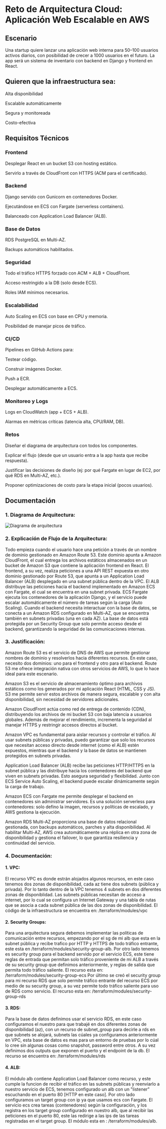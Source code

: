 # Reto de Arquitectura Cloud: Aplicación Web Escalable en AWS
## Escenario

Una startup quiere lanzar una aplicación web interna para 50–100 usuarios activos diarios, con posibilidad de crecer a 1000 usuarios en el futuro. La app será un sistema de inventario con backend en Django y frontend en React.

## Quieren que la infraestructura sea:

Alta disponibilidad

Escalable automáticamente

Segura y monitoreada

Costo-efectiva

## Requisitos Técnicos

### Frontend

Desplegar React en un bucket S3 con hosting estático.

Servirlo a través de CloudFront con HTTPS (ACM para el certificado).

### Backend

Django servido con Gunicorn en contenedores Docker.

Ejecutándose en ECS con Fargate (serverless containers).

Balanceado con Application Load Balancer (ALB).

### Base de Datos

RDS PostgreSQL en Multi-AZ.

Backups automáticos habilitados.

### Seguridad

Todo el tráfico HTTPS forzado con ACM + ALB + CloudFront.

Acceso restringido a la DB (solo desde ECS).

Roles IAM mínimos necesarios.

### Escalabilidad

Auto Scaling en ECS con base en CPU y memoria.

Posibilidad de manejar picos de tráfico.

### CI/CD

Pipelines en GitHub Actions para:

Testear código.

Construir imágenes Docker.

Push a ECR.

Desplegar automáticamente a ECS.

### Monitoreo y Logs

Logs en CloudWatch (app + ECS + ALB).

Alarmas en métricas críticas (latencia alta, CPU/RAM, DB).

### Retos
Diseñar el diagrama de arquitectura con todos los componentes.

Explicar el flujo (desde que un usuario entra a la app hasta que recibe respuesta).

Justificar las decisiones de diseño (ej: por qué Fargate en lugar de EC2, por qué RDS en Multi-AZ, etc.).

Proponer optimizaciones de costo para la etapa inicial (pocos usuarios).
## Documentación

### 1. Diagrama de Arquitectura:
![Diagrama de arquitectura](img/diagrama.jpg)

### 2. Explicación de Flujo de la Arquitectura:
Todo empieza cuando el usuario hace una petición a través de un nombre de dominio gestionado en Amazon Route 53.
Este dominio apunta a Amazon CloudFront, el cual entrega los archivos estáticos almacenados en un bucket de Amazon S3 que contiene la aplicación frontend en React.
El frontend, a su vez, realiza peticiones a una API REST expuesta en otro dominio gestionado por Route 53, que apunta a un Application Load Balancer (ALB) desplegado en una subnet pública dentro de la VPC.
El ALB distribuye las peticiones hacia el backend implementado en Amazon ECS con Fargate, el cual se encuentra en una subnet privada. ECS Fargate ejecuta los contenedores de la aplicación Django, y el servicio puede escalar automáticamente el número de tareas según la carga (Auto Scaling).
Cuando el backend necesita interactuar con la base de datos, se conecta a un Amazon RDS configurado en Multi-AZ, que se encuentra también en subnets privadas (una en cada AZ).
La base de datos está protegida por un Security Group que solo permite acceso desde el backend, garantizando la seguridad de las comunicaciones internas.

### 3. Justificación:
Amazon Route 53 es el servicio de DNS de AWS que permite gestionar nombres de dominio y resolverlos hacia diferentes recursos. En este caso, necesito dos dominios: uno para el frontend y otro para el backend. Route 53 me ofrece integración nativa con otros servicios de AWS, lo que lo hace ideal para este escenario.

Amazon S3 es el servicio de almacenamiento óptimo para archivos estáticos como los generados por mi aplicación React (HTML, CSS y JS). S3 me permite servir estos archivos de manera segura, escalable y con alta disponibilidad, sin necesidad de servidores adicionales.

Amazon CloudFront actúa como red de entrega de contenido (CDN), distribuyendo los archivos de mi bucket S3 con baja latencia a usuarios globales. Además de mejorar el rendimiento, incrementa la seguridad al manejar HTTPS y restringir accesos directos al bucket.

Amazon VPC es fundamental para aislar recursos y controlar el tráfico. Al usar subnets públicas y privadas, puedo garantizar que solo los recursos que necesitan acceso directo desde internet (como el ALB) estén expuestos, mientras que el backend y la base de datos se mantienen protegidos en subnets privadas.

Application Load Balancer (ALB) recibe las peticiones HTTP/HTTPS en la subnet pública y las distribuye hacia los contenedores del backend que viven en subnets privadas. Esto asegura seguridad y flexibilidad. Junto con ECS Service Auto Scaling, el backend puede escalar dinámicamente según la carga de trabajo.

Amazon ECS con Fargate me permite desplegar el backend en contenedores sin administrar servidores. Es una solución serverless para contenedores: solo defino la imagen, recursos y políticas de escalado, y AWS gestiona la ejecución.

Amazon RDS Multi-AZ proporciona una base de datos relacional gestionada, con backups automáticos, parches y alta disponibilidad. Al habilitar Multi-AZ, AWS crea automáticamente una réplica en otra zona de disponibilidad y gestiona el failover, lo que garantiza resiliencia y continuidad del servicio.

### 4. Documentación:

#### 1. VPC:
El recurso VPC es donde estrán alojados algunos recursos, en este caso tenemos dos zonas de disponibilidad, cada az tiene dos subnets (pública y privada). Por lo tanto dentro de la VPC tenemos 4 subnets en dos diferentes zonas de disponiblidad. Las subnets públicas necesitan de acceso a internet, por lo cual se configura un Internet Gateway y una tabla de rutas que se asocia a cada subnet pública de las dos zonas de disponibilidad. El código de la infraestructura se encuentra en: /terraform/modules/vpc
#### 2. Security Groups:
Para una arquitectura segura debemos implementar las políticas de comunicación entre recursos, empezando por el sg de mi alb que esta en la subnet pública y recibe trafico por HTTP y HTTPS de todo tráfico entrante, este esta en /terraform/modules/security-group-alb.
Por otro lado tenemos es security group para el backend servido por el servicio ECS, este tiene reglas de entrada que permitan solo tráfico proveniente de mi ALB a través de su security group que definimos anteriormente, y reglas de salida que permita todo tráfico saliente. El recurso esta en: /terraform/modules/security-group-ecs
Por último se creó el security group para mi recurso RDS que solo permite tráfico entrante del recurso ECS por medio de su security group, a su vez permite todo tráfico saliente para uso de RDS como servicio. El recurso esta en: /terraform/modules/security-group-rds
#### 3. RDS:
Para la base de datos definimos usar el servicio RDS, en este caso configuramos el nuestro para que trabajé en dos diferentes zonas de disponibilidad (az), con un recurso de subnet_group para decirle a rds en que subnets se alojará, subnets las cúales ya configuramos anteriormente en VPC, esta base de datos es mas para un entorno de pruebas por lo cúal lo cree sin algunas cosas como snapshot, password entre otros. A su vez definimos dos outputs que exponen el puerto y el endpoint de la db. El recurso se encuentra en: /terraform/modules/rds
#### 4. ALB:
El módulo alb contiene Application Load Balancer como recurso, y este cumple la funcion de recibir el tráfico en las subnets públicas y reenviarlo a nuestro servicio de ECS, tenemos configurado un alb con un "listener" escuchando en el puerto 80 [HTTP en este caso]. Por otro lado configuramos un target group con ip ya que usamos ecs con Fargate. El servicio ecs crea tareas (contenedores) según la configuración, y los registra en los target group configurado en nuestro alb, que al recibir las peticiones en el puerto 80, este las redirige a las ips de las tareas registradas en el target group. El módulo esta en : /terraform/modules/alb.